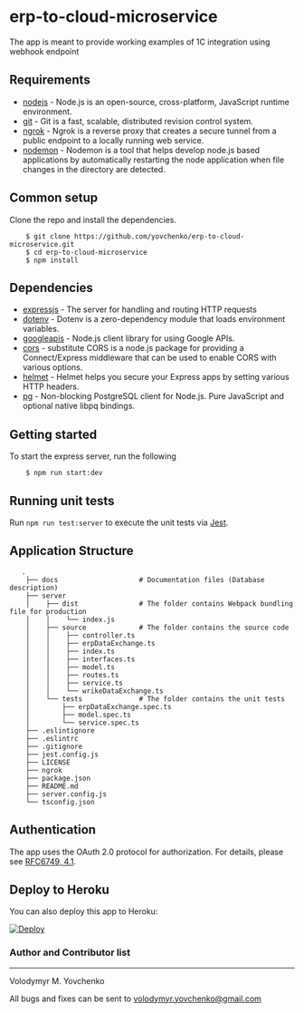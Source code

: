 # erp-to-cloud-microservice

The app is meant to provide working examples of 1C integration using webhook endpoint

## Requirements

- [nodejs](https://github.com/nodejs/node) - Node.js is an open-source, cross-platform, JavaScript runtime environment.
- [git](https://github.com/git/git) - Git is a fast, scalable, distributed revision control system.
- [ngrok](https://github.com/inconshreveable/ngrok) - Ngrok is a reverse proxy that creates a secure tunnel from a public endpoint to a locally running web service.
- [nodemon](https://github.com/remy/nodemon) - Nodemon is a tool that helps develop node.js based applications by automatically restarting the node application when file changes in the directory are detected.

## Common setup

Clone the repo and install the dependencies.

        $ git clone https://github.com/yovchenko/erp-to-cloud-microservice.git
        $ cd erp-to-cloud-microservice
        $ npm install

## Dependencies

- [expressjs](https://github.com/expressjs/express) - The server for handling and routing HTTP requests
- [dotenv](https://github.com/motdotla/dotenv) - Dotenv is a zero-dependency module that loads environment variables.
- [googleapis](https://github.com/googleapis/googleapis) - Node.js client library for using Google APIs.
- [cors](https://github.com/expressjs/cors) - substitute CORS is a node.js package for providing a Connect/Express middleware that can be used to enable CORS with various options.
- [helmet](https://github.com/helmetjs/helmet) - Helmet helps you secure your Express apps by setting various HTTP headers.
- [pg](https://github.com/brianc/node-postgres) - Non-blocking PostgreSQL client for Node.js. Pure JavaScript and optional native libpq bindings.

## Getting started 

To start the express server, run the following

        $ npm run start:dev

## Running unit tests

Run `npm run test:server` to execute the unit tests via [Jest](https://jestjs.io).

## Application Structure

```
   .                 
    ├── docs                    # Documentation files (Database description)
    ├── server 
    │    ├── dist               # The folder contains Webpack bundling file for production
    │    │    └── index.js        
    │    ├── source             # The folder contains the source code
    │    │    ├── controller.ts   
    │    │    ├── erpDataExchange.ts
    │    │    ├── index.ts         
    │    │    ├── interfaces.ts   
    │    │    ├── model.ts        
    │    │    ├── routes.ts       
    │    │    ├── service.ts
    │    │    └── wrikeDataExchange.ts  
    │    └── tests              # The folder contains the unit tests 
    │        ├── erpDataExchange.spec.ts    
    │        ├── model.spec.ts              
    │        └── service.spec.ts            
    ├── .eslintignore           
    ├── .eslintrc 
    ├── .gitignore   
    ├── jest.config.js 
    ├── LICENSE
    ├── ngrok
    ├── package.json 
    ├── README.md
    ├── server.config.js 
    └── tsconfig.json
```

## Authentication

The app uses the OAuth 2.0 protocol for authorization. For details, please see [RFC6749, 4.1](https://tools.ietf.org/html/rfc6749#section-4.1).

## Deploy to Heroku
You can also deploy this app to Heroku:

[![Deploy](https://www.herokucdn.com/deploy/button.svg)](https://heroku.com/deploy)

### Author and Contributor list 
---------------------------
Volodymyr M. Yovchenko

All bugs and fixes can be sent to volodymyr.yovchenko@gmail.com
